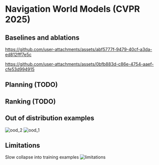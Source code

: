 # Navigation World Models (CVPR 2025)

<a name="known"></a>
## Baselines and ablations 
https://github.com/user-attachments/assets/abf5777f-9479-40cf-a3da-ed812fff7e5c

https://github.com/user-attachments/assets/0bfb883d-c86e-4754-aaef-cfe53d994915

<a name="planning"></a>
## Planning (TODO)
<a name="ranking"></a>
## Ranking (TODO)

<a name="unknown"></a>
## Out of distribution examples
![ood_2](https://github.com/user-attachments/assets/5116275e-b256-4ee5-9563-5b25431bd473)
![ood_1](https://github.com/user-attachments/assets/990c9b9b-1d37-44f8-86a9-98b73df06b3d)

<a name="limitations"></a>
## Limitations
Slow collapse into training examples
![limitations](https://github.com/user-attachments/assets/12bc5731-29a2-4d18-a69b-b6f4e92afe6f)

